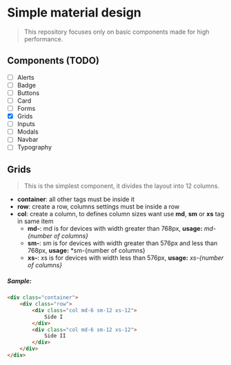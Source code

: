 # Simple material design

> This repository focuses only on basic components made for high performance.

## Components (TODO)
- [ ] Alerts
- [ ] Badge
- [ ] Buttons
- [ ] Card
- [ ] Forms
- [x] Grids
- [ ] Inputs
- [ ] Modals
- [ ] Navbar
- [ ] Typography

## Grids 

> This is the simplest component, it divides the layout into 12 columns.

- **container**: all other tags must be inside it
- **row**: create a row, columns settings must be inside a row
- **col**: create a column, to defines column sizes want use **md**, **sm** or **xs** tag in same item
   - **md-**: md is for devices with width greater than 768px, **usage:** *md-{number of columns}*
   - **sm-**: sm is for devices with width greater than 576px and less than 768px, **usage:** *sm-{number of columns}
   - **xs-**: xs is for devices with width less than 576px, **usage:** *xs-{number of columns}*

##### Sample: 
``` html
<div class="container">
    <div class="row">
        <div class="col md-6 sm-12 xs-12">
            Side I
        </div>
        <div class="col md-6 sm-12 xs-12">
            Side II
        </div>
    </div>
</div>
``` 
